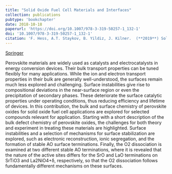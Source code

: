 ```yaml
---
title: "Solid Oxide Fuel Cell Materials and Interfaces"
collection: publications
pubtype: 'bookchapter'
date: 2018-10-18
paperurl: 'https://doi.org/10.1007/978-3-319-50257-1_132-1'
doi: '10.1007/978-3-319-50257-1_132-1'
citation: 'F. Hess, A.T. Staykov, B. Yildiz, J. Kilner.  (**2019**) Solid Oxide Fuel Cell Materials and Interfaces. In: Andreoni W., Yip S. (eds) Handbook of Materials Modeling. Springer, Cham.'
---
```


[Springer](https://link.springer.com/referenceworkentry/10.1007%2F978-3-319-50257-1_132-1)

Perovskite materials are widely used as catalysts and electrocatalysts in energy conversion devices. Their bulk transport properties can be tuned flexibly for many applications. While the ion and electron transport properties in their bulk are generally well-understood, the surfaces remain much less explored and challenging. Surface instabilities give rise to compositional deviations in the near-surface region or even the precipitation of secondary phases. These deteriorate the surface catalytic properties under operating conditions, thus reducing efficiency and lifetime of devices.
In this contribution, the bulk and surface chemistry of perovskite oxides for solid oxide fuel cell applications are explored for selected compounds relevant for application. Starting with a short description of the bulk defect chemistry of perovskite oxides, the challenges for both theory and experiment in treating these materials are highlighted. Surface instabilities and a selection of mechanisms for surface stabilization are explored, such as electronic reconstruction, ionic segregation, and the formation of stable AO surface terminations. Finally, the O2 dissociation is examined at two different stable AO terminations, where it is revealed that the nature of the active sites differs for the SrO and LaO terminations on SrTiO3 and La2NiO4+δ, respectively, so that the O2 dissociation follows fundamentally different mechanisms on these surfaces.